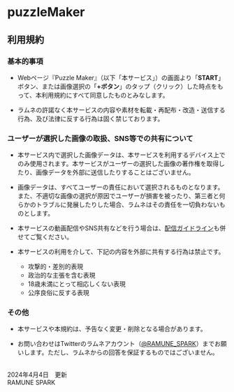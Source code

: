 # puzzleMaker

## 利用規約

### 基本的事項

* Webページ『Puzzle Maker』（以下「本サービス」）の画面より「**START**」ボタン、または画像選択の「**+ボタン**」のタップ（クリック）した時点をもって、本利用規約にすべて同意したものとみなします。

* ラムネの許諾なく本サービスの内容や素材を転載・再配布・改造・送信する行為、及び法律に反する行為は固く禁じております。

### ユーザーが選択した画像の取扱、SNS等での共有について

* 本サービス内で選択した画像データは、本サービスを利用するデバイス上でのみ使用されます。本サービスがユーザーの選択した画像の著作権を取得したり、画像データを外部に送信したりすることはございません。

* 画像データは、すべてユーザーの責任において選択されるものとなります。また、不適切な画像の選択が原因でユーザーが損害を被ったり、第三者と何らかのトラブルに発展したりした場合、ラムネはその責任を一切負わないものとします。

* 本サービスの動画配信やSNS共有などを行う場合は、[配信ガイドライン](https://www.dropbox.com/scl/fi/q4epqzwf7jzps1xgf9u1t/.txt?rlkey=gz4jr8nq1adtcdb82338oekfg&dl=0)も併せてご覧ください。

* 本サービスの利用を介して、下記の内容を外部に共有する行為は禁止です。

  - 攻撃的・差別的表現
  - 政治的な主張を含む表現
  - 18歳未満にとって相応しくない表現
  - 公序良俗に反する表現
 
### その他

* 本サービスや本規約は、予告なく変更・削除となる場合があります。

* お問い合わせはTwitterのラムネアカウント（[@RAMUNE_SPARK](https://twitter.com/RAMUNE_SPARK)）までお願いします。ただし、ラムネからの回答を保証するものではございません。

<br>2024年4月4日　更新<br>RAMUNE SPARK

